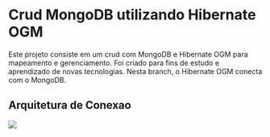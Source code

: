 # Crud MongoDB utilizando Hibernate OGM
Este projeto consiste em um crud com MongoDB e Hibernate OGM para mapeamento e gerenciamento. Foi criado para fins de estudo e aprendizado de novas tecnologias. Nesta branch, o Hibernate OGM conecta com o MongoDB.

## Arquitetura de Conexao
<img src="https://github.com/user-attachments/assets/a0e5b015-3eb5-4d6f-b034-ff0c3cef38c4"></img>
